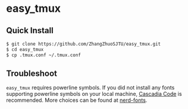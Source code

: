 # easy\_tmux

## Quick Install 
```bash
$ git clone https://github.com/ZhangZhuoSJTU/easy_tmux.git
$ cd easy_tmux
$ cp .tmux.conf ~/.tmux.conf
```

## Troubleshoot

`easy_tmux` requires powerline symbols. If you did not install any fonts supporting powerline symbols on your local machine, [Cascadia Code](https://github.com/ryanoasis/nerd-fonts/tree/master/patched-fonts/CascadiaCode) is recommended. More choices can be found at [nerd-fonts](https://github.com/ryanoasis/nerd-fonts).
